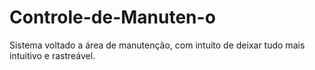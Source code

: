 # Controle-de-Manuten-o
Sistema voltado a área de manutenção, com intuito de deixar tudo mais intuitivo e rastreável.
